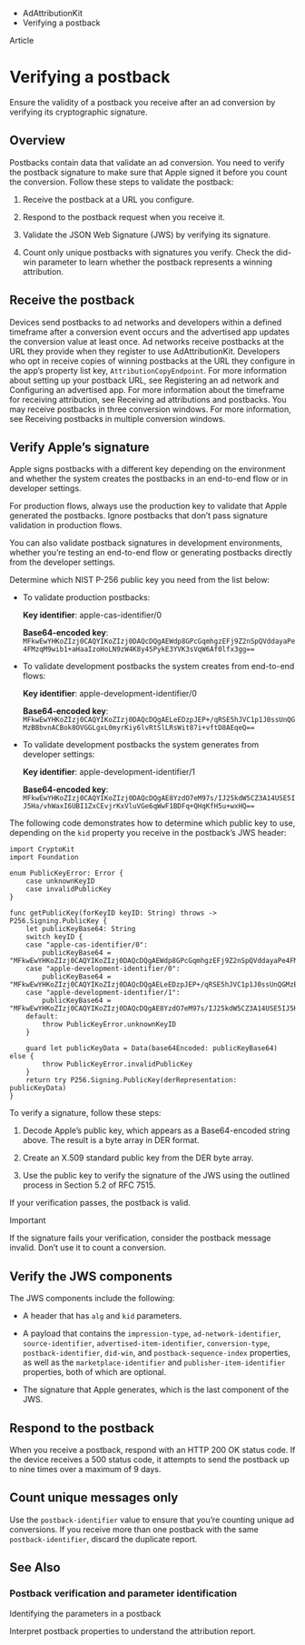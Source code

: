 

- AdAttributionKit
-  Verifying a postback 

Article

# Verifying a postback

Ensure the validity of a postback you receive after an ad conversion by verifying its cryptographic signature.

## Overview

Postbacks contain data that validate an ad conversion. You need to verify the postback signature to make sure that Apple signed it before you count the conversion. Follow these steps to validate the postback:

1.  Receive the postback at a URL you configure.

2.  Respond to the postback request when you receive it.

3.  Validate the JSON Web Signature (JWS) by verifying its signature.

4.  Count only unique postbacks with signatures you verify. Check the did-win parameter to learn whether the postback represents a winning attribution.

## Receive the postback

Devices send postbacks to ad networks and developers within a defined timeframe after a conversion event occurs and the advertised app updates the conversion value at least once. Ad networks receive postbacks at the URL they provide when they register to use AdAttributionKit. Developers who opt in receive copies of winning postbacks at the URL they configure in the app’s property list key, `AttributionCopyEndpoint`. For more information about setting up your postback URL, see Registering an ad network and Configuring an advertised app. For more information about the timeframe for receiving attribution, see Receiving ad attributions and postbacks. You may receive postbacks in three conversion windows. For more information, see Receiving postbacks in multiple conversion windows.

## Verify Apple’s signature

Apple signs postbacks with a different key depending on the environment and whether the system creates the postbacks in an end-to-end flow or in developer settings.

For production flows, always use the production key to validate that Apple generated the postbacks. Ignore postbacks that don’t pass signature validation in production flows.

You can also validate postback signatures in development environments, whether you’re testing an end-to-end flow or generating postbacks directly from the developer settings.

Determine which NIST P-256 public key you need from the list below:

- To validate production postbacks:

  **Key identifier**: apple-cas-identifier/0

  **Base64-encoded key**: `MFkwEwYHKoZIzj0CAQYIKoZIzj0DAQcDQgAEWdp8GPcGqmhgzEFj9Z2nSpQVddayaPe4FMzqM9wib1+aHaaIzoHoLN9zW4K8y4SPykE3YVK3sVqW6Af0lfx3gg==`

- To validate development postbacks the system creates from end-to-end flows:

  **Key identifier**: apple-development-identifier/0

  **Base64-encoded key**: `MFkwEwYHKoZIzj0CAQYIKoZIzj0DAQcDQgAELeEDzpJEP+/qRSE5hJVC1p1J0ssUnQGMzBBbvnACBok8OVGGLgxL0myrKiy6lvRtSlLRsWit87i+vftD8AEqeQ==`

- To validate development postbacks the system generates from developer settings:

  **Key identifier**: apple-development-identifier/1

  **Base64-encoded key**: `MFkwEwYHKoZIzj0CAQYIKoZIzj0DAQcDQgAE8YzdO7eM97s/IJ25kdW5CZ3A14USE5IJ5Ha/vhWaxI6UBI1ZxCEvjrKxVluVGe6qWwF1BDFq+QHqKfH5u+wxHQ==`

The following code demonstrates how to determine which public key to use, depending on the `kid` property you receive in the postback’s JWS header:

```
import CryptoKit
import Foundation

enum PublicKeyError: Error {
    case unknownKeyID
    case invalidPublicKey
}

func getPublicKey(forKeyID keyID: String) throws -> P256.Signing.PublicKey {
    let publicKeyBase64: String
    switch keyID {
    case "apple-cas-identifier/0":
        publicKeyBase64 = "MFkwEwYHKoZIzj0CAQYIKoZIzj0DAQcDQgAEWdp8GPcGqmhgzEFj9Z2nSpQVddayaPe4FMzqM9wib1+aHaaIzoHoLN9zW4K8y4SPykE3YVK3sVqW6Af0lfx3gg=="
    case "apple-development-identifier/0":
        publicKeyBase64 = "MFkwEwYHKoZIzj0CAQYIKoZIzj0DAQcDQgAELeEDzpJEP+/qRSE5hJVC1p1J0ssUnQGMzBBbvnACBok8OVGGLgxL0myrKiy6lvRtSlLRsWit87i+vftD8AEqeQ=="
    case "apple-development-identifier/1":
        publicKeyBase64 = "MFkwEwYHKoZIzj0CAQYIKoZIzj0DAQcDQgAE8YzdO7eM97s/IJ25kdW5CZ3A14USE5IJ5Ha/vhWaxI6UBI1ZxCEvjrKxVluVGe6qWwF1BDFq+QHqKfH5u+wxHQ=="
    default:
        throw PublicKeyError.unknownKeyID
    }

    guard let publicKeyData = Data(base64Encoded: publicKeyBase64) else {
        throw PublicKeyError.invalidPublicKey
    }
    return try P256.Signing.PublicKey(derRepresentation: publicKeyData)
}
```

To verify a signature, follow these steps:

1.  Decode Apple’s public key, which appears as a Base64-encoded string above. The result is a byte array in DER format.

2.  Create an X.509 standard public key from the DER byte array.

3.  Use the public key to verify the signature of the JWS using the outlined process in Section 5.2 of RFC 7515.

If your verification passes, the postback is valid.

Important

If the signature fails your verification, consider the postback message invalid. Don’t use it to count a conversion.

## Verify the JWS components

The JWS components include the following:

- A header that has `alg` and `kid` parameters.

- A payload that contains the `impression-type`, `ad-network-identifier`, `source-identifier`, `advertised-item-identifier`, `conversion-type`, `postback-identifier`, `did-win`, and `postback-sequence-index` properties, as well as the `marketplace-identifier` and `publisher-item-identifier` properties, both of which are optional.

- The signature that Apple generates, which is the last component of the JWS.

## Respond to the postback

When you receive a postback, respond with an HTTP 200 OK status code. If the device receives a 500 status code, it attempts to send the postback up to nine times over a maximum of 9 days.

## Count unique messages only

Use the `postback-identifier` value to ensure that you’re counting unique ad conversions. If you receive more than one postback with the same `postback-identifier`, discard the duplicate report.

## See Also

### Postback verification and parameter identification

Identifying the parameters in a postback

Interpret postback properties to understand the attribution report.

